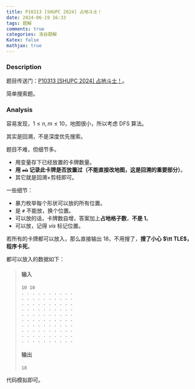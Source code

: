 ```yaml
---
title: P10313 [SHUPC 2024] 占地斗士！
date: 2024-06-19 16:33
tags: 题解
comments: true
categories: 洛谷题解
Katex: false
mathjax: true
---
```


### Description
题目传送门：[P10313 [SHUPC 2024]  占地斗士！](/problem/P10313)。

简单搜索题。

### Analysis
容易发现，$1\le n,m\le10$，地图很小，所以考虑 DFS 算法。

其实是回溯，不是深度优先搜索。

题目不难，但细节多。

+ 用变量存下已经放置的卡牌数量。
+ **用 $\mathcal{vis}$ 记录此卡牌是否放置过（不能直接改地图，这是回溯的重要部分）**。
+ 其它就是回溯+剪枝即可。

一些细节：
+ 暴力枚举每个形状可以放的所有位置。
+ 是 `#` 不能放，换个位置。
+ 可以放的话，卡牌数自增，答案加上**占地格子数**，**不是 $1$**。
+ 可以放，记得 $vis$ 标记位置。

若所有的卡牌都可以放入，那么直接输出 $18$，不用搜了，**搜了小心 $\tt TLE$，程序卡死**。

都可以放入的数据如下：
>#### 输入
>```
>10 10
>. . . . . . . . . .
>. . . . . . . . . .
>. . . . . . . . . .
>. . . . . . . . . .
>. . . . . . . . . .
>. . . . . . . . . .
>. . . . . . . . . .
>. . . . . . . . . .
>. . . . . . . . . .
>. . . . . . . . . .
>```
>#### 输出
>```
>18
>```

代码模拟即可。